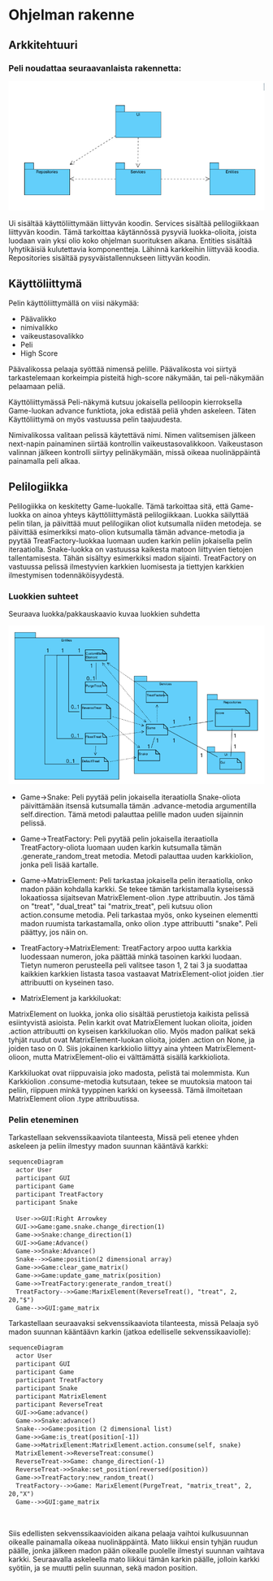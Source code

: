 # Ohjelman rakenne

## Arkkitehtuuri

### Peli noudattaa seuraavanlaista rakennetta:

![Pakkauskaavio](./kuvat/pakkauskaavio.png)

Ui sisältää käyttöliittymään liittyvän koodin. Services sisältää pelilogiikkaan liittyvän koodin. Tämä tarkoittaa käytännössä pysyviä luokka-olioita, joista luodaan vain yksi olio koko ohjelman suorituksen aikana. Entities sisältää lyhytikäisiä kulutettavia komponentteja. Lähinnä karkkeihin liittyvää koodia. Repositories sisältää pysyväistallennukseen liittyvän koodin.

## Käyttöliittymä
Pelin käyttöliittymällä on viisi näkymää:
- Päävalikko
- nimivalikko
- vaikeustasovalikko
- Peli
- High Score

Päävalikossa pelaaja syöttää nimensä pelille. Päävalikosta voi siirtyä tarkastelemaan korkeimpia pisteitä high-score näkymään, tai peli-näkymään pelaamaan peliä.

Käyttöliittymässä Peli-näkymä kutsuu jokaisella peliloopin kierroksella Game-luokan advance funktiota, joka edistää peliä yhden askeleen. Täten Käyttöliittymä on myös vastuussa pelin taajuudesta.

Nimivalikossa valitaan pelissä käytettävä nimi. Nimen valitsemisen jälkeen next-napin painaminen siirtää kontrollin vaikeustasovalikkoon.
Vaikeustason valinnan jälkeen kontrolli siirtyy pelinäkymään, missä oikeaa nuolinäppäintä painamalla peli alkaa.

## Pelilogiikka

Pelilogiikka on keskitetty Game-luokalle. Tämä tarkoittaa sitä, että Game-luokka on ainoa yhteys käyttöliittymästä pelilogiikkaan. Luokka säilyttää pelin tilan, ja päivittää muut pelilogiikan oliot kutsumalla niiden metodeja. se päivittää esimerkiksi mato-olion kutsumalla tämän advance-metodia ja pyytää TreatFactory-luokkaa luomaan uuden karkin peliin jokaisella pelin iteraatiolla.
Snake-luokka on vastuussa kaikesta matoon liittyvien tietojen tallentamisesta. Tähän sisältyy esimerkiksi madon sijainti.
TreatFactory on vastuussa pelissä ilmestyvien karkkien luomisesta ja tiettyjen karkkien ilmestymisen todennäköisyydestä.

### Luokkien suhteet
Seuraava luokka/pakkauskaavio kuvaa luokkien suhdetta

![Luokkakaavio](./kuvat/luokkakaavio.png)

- Game->Snake:
Peli pyytää pelin jokaisella iteraatiolla Snake-oliota päivittämään itsensä kutsumalla tämän .advance-metodia argumentilla self.direction. Tämä metodi palauttaa pelille madon uuden sijainnin pelissä.

- Game->TreatFactory:
Peli pyytää pelin jokaisella iteraatiolla TreatFactory-oliota luomaan uuden karkin kutsumalla tämän .generate_random_treat metodia. Metodi palauttaa uuden karkkiolion, jonka peli lisää kartalle.

- Game->MatrixElement:
Peli tarkastaa jokaisella pelin iteraatiolla, onko madon pään kohdalla karkki. Se tekee tämän tarkistamalla kyseisessä lokaatiossa sijaitsevan MatrixElement-olion .type attribuutin. Jos tämä on "treat", "dual_treat" tai "matrix_treat", peli kutsuu olion action.consume metodia. Peli tarkastaa myös, onko kyseinen elementti madon ruumista tarkastamalla, onko olion .type attribuutti "snake". Peli päättyy, jos näin on.

- TreatFactory->MatrixElement:
TreatFactory arpoo uutta karkkia luodessaan numeron, joka päättää minkä tasoinen karkki luodaan. Tietyn numeron perusteella peli valitsee tason 1, 2 tai 3 ja suodattaa kaikkien karkkien listasta tasoa vastaavat MatrixElement-oliot joiden .tier attribuutti on kyseinen taso.

- MatrixElement ja karkkiluokat:

MatrixElement on luokka, jonka olio sisältää perustietoja kaikista pelissä esiintyvistä asioista. Pelin karkit ovat MatrixElement luokan olioita, joiden .action attribuutti on kyseisen karkkiluokan olio. Myös madon palikat sekä tyhjät ruudut ovat MatrixElement-luokan olioita, joiden .action on None, ja joiden taso on 0. Siis jokainen karkkiolio liittyy aina yhteen MatrixElement-olioon, mutta MatrixElement-olio ei välttämättä sisällä karkkioliota.

Karkkiluokat ovat riippuvaisia joko madosta, pelistä tai molemmista. Kun Karkkiolion .consume-metodia kutsutaan, tekee se muutoksia matoon tai peliin, riippuen minkä tyyppinen karkki on kyseessä. Tämä ilmoitetaan MatrixElement olion .type attribuutissa.





### Pelin eteneminen

Tarkastellaan sekvenssikaaviota tilanteesta, Missä peli etenee yhden askeleen ja peliin ilmestyy madon suunnan kääntävä karkki:

```mermaid
sequenceDiagram
  actor User
  participant GUI
  participant Game
  participant TreatFactory
  participant Snake
  
  User->>GUI:Right Arrowkey
  GUI->>Game:game.snake.change_direction(1)
  Game->>Snake:change_direction(1)
  GUI->>Game:Advance()
  Game->>Snake:Advance()
  Snake-->>Game:position(2 dimensional array)
  Game->>Game:clear_game_matrix()
  Game->>Game:update_game_matrix(position)
  Game->>TreatFactory:generate_random_treat()
  TreatFactory-->>Game:MarixElement(ReverseTreat(), "treat", 2, 20,"$")
  Game-->>GUI:game_matrix
  ```
  Tarkastellaan seuraavaksi sekvenssikaaviota tilanteesta, missä Pelaaja syö madon suunnan kääntäävn karkin (jatkoa edelliselle sekvenssikaaviolle):
 
```mermaid
sequenceDiagram
  actor User
  participant GUI
  participant Game
  participant TreatFactory
  participant Snake
  participant MatrixElement
  participant ReverseTreat
  GUI->>Game:advance()
  Game->>Snake:advance()
  Snake-->>Game:position (2 dimensional list)
  Game->>Game:is_treat(position[-1])
  Game->>MatrixElement:MatrixElement.action.consume(self, snake)
  MatrixElement->>ReverseTreat:consume()
  ReverseTreat->>Game: change_direction(-1)
  ReverseTreat->>Snake:set_position(reversed(position))
  Game->>TreatFactory:new_random_treat()
  TreatFactory-->>Game: MarixElement(PurgeTreat, "matrix_treat", 2, 20,"X")
  Game-->>GUI:game_matrix
  
  
```

Siis edellisten sekvenssikaavioiden aikana pelaaja vaihtoi kulkusuunnan oikealle painamalla oikeaa nuolinäppäintä. Mato liikkui ensin tyhjän ruudun päälle, jonka jälkeen madon pään oikealle puolelle ilmestyi suunnan vaihtava karkki. Seuraavalla askeleella mato liikkui tämän karkin päälle, jolloin karkki syötiin, ja se muutti pelin suunnan, sekä madon position.


  
  
  
  

```











